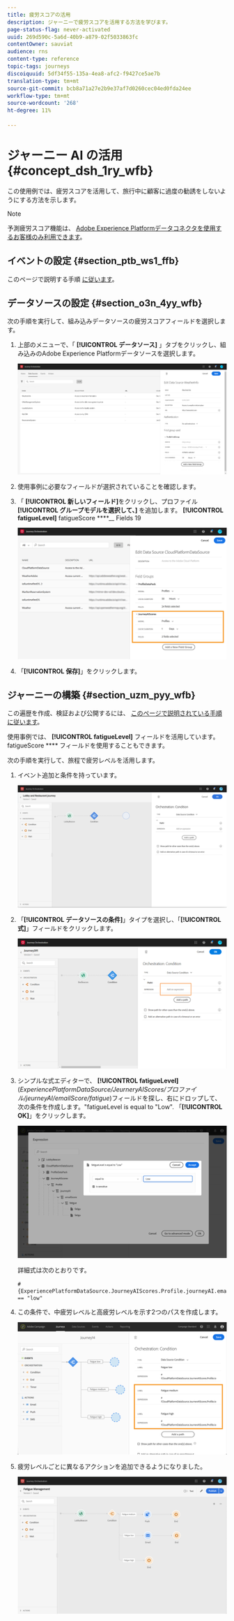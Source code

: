 ```yaml
---
title: 疲労スコアの活用
description: ジャーニーで疲労スコアを活用する方法を学びます。
page-status-flag: never-activated
uuid: 269d590c-5a6d-40b9-a879-02f5033863fc
contentOwner: sauviat
audience: rns
content-type: reference
topic-tags: journeys
discoiquuid: 5df34f55-135a-4ea8-afc2-f9427ce5ae7b
translation-type: tm+mt
source-git-commit: bcb8a71a27e2b9e37af7d0260cec04ed0fda24ee
workflow-type: tm+mt
source-wordcount: '268'
ht-degree: 11%

---
```



# ジャーニー AI の活用 {#concept_dsh_1ry_wfb}

この使用例では、疲労スコアを活用して、旅行中に顧客に過度の勧誘をしないようにする方法を示します。

>[!NOTE]
>
>予測疲労スコア機能は、 [Adobe Experience Platformデータコネクタを使用するお客様のみ利用できます](https://docs.adobe.com/content/help/en/campaign-standard/using/developing/mapping-campaign-and-aep-data/aep-about-data-connector.html)。

## イベントの設定 {#section_ptb_ws1_ffb}

このページで説明する手順 [に従います](../event/about-events.md)。

## データソースの設定 {#section_o3n_4yy_wfb}

次の手順を実行して、組み込みデータソースの疲労スコアフィールドを選択します。

1. 上部のメニューで、「 **[!UICONTROL データソース]** 」タブをクリックし、組み込みのAdobe Experience Platformデータソースを選択します。

   ![](../assets/journey23.png)

1. 使用事例に必要なフィールドが選択されていることを確認します。
1. 「 **[!UICONTROL 新しいフィールド]**&#x200B;をクリックし、プロファイル **[!UICONTROL グループモデルを選択して、]** を追加します。 **[!UICONTROL fatigueLevel]** fatigueScore ****__ Fields 19

   ![](../assets/journeyuc3_1.png)

1. 「**[!UICONTROL 保存]**」をクリックします。

## ジャーニーの構築 {#section_uzm_pyy_wfb}

この遍歴を作成、検証および公開するには、 [このページで説明されている手順に従います](../building-journeys/journey.md)。

使用事例では、 **[!UICONTROL fatigueLevel]** フィールドを活用しています。 fatigueScore **** フィールドを使用することもできます。

次の手順を実行して、旅程で疲労レベルを活用します。

1. イベント追加と条件を持っています。

   ![](../assets/journeyuc2_14.png)

1. 「**[!UICONTROL データソースの条件]**」タイプを選択し、「**[!UICONTROL 式]**」フィールドをクリックします。

   ![](../assets/journeyuc3_2.png)

1. シンプルな式エディターで、 **[!UICONTROL fatigueLevel]** (_ExperiencePlatformDataSource/JeurneryAIScores/プロファイル/jeurneyAI/emailScore/fatigue_)フィールドを探し、右にドロップして、次の条件を作成します。&quot;fatigueLevel is equal to &quot;Low&quot;. 「**[!UICONTROL OK]**」をクリックします。

   ![](../assets/journeyuc3_3.png)

   詳細式は次のとおりです。

   ```
   #{ExperiencePlatformDataSource.JourneyAIScores.Profile.journeyAI.emailScore.fatigue.fatigueLevel} == "low"
   ```

1. この条件で、中疲労レベルと高疲労レベルを示す2つのパスを作成します。

   ![](../assets/journeyuc3_4.png)

1. 疲労レベルごとに異なるアクションを追加できるようになりました。

   ![](../assets/journeyuc3_5.png)
